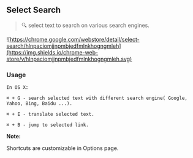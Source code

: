 ## Select Search
> :mag: select text to search on various search engines.

![https://chrome.google.com/webstore/detail/select-search/hlnpaciomjjnpmbjedfmlnkhogngmleh](https://img.shields.io/chrome-web-store/v/hlnpaciomjjnpmbjedfmlnkhogngmleh.svg)

### Usage

```
In OS X:

⌘ + G - search selected text with different search engine( Google, Yahoo, Bing, Baidu ...).

⌘ + E - translate selected text.

⌘ + B - jump to selected link.
```

**Note:**

Shortcuts are customizable in Options page.
